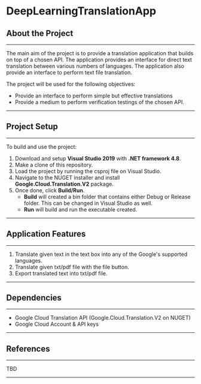# DeepLearningTranslationApp

## About the Project

---

The main aim of the project is to provide a translation application that builds on top of a chosen API. The application provides an interface for direct text translation between various numbers of languages. The application also provide an interface to perform text file translation.

The project will be used for the following objectives:
- Provide an interface to perform simple but effective translations
- Provide a medium to perform verification testings of the chosen API.

---

## Project Setup

---

To build and use the project:

1. Download and setup **Visual Studio 2019** with **.NET framework 4.8**.
2. Make a clone of this repository.
3. Load the project by running the csproj file on Visual Studio.
4. Navigate to the NUGET installer and install **Google.Cloud.Translation.V2** package.
5. Once done, click **Build/Run**. 
    - **Build** will created a bin folder that contains either Debug or Release folder. This can be changed in Visual Studio as well.
    - **Run** will build and run the executable created.

---

## Application Features

---

1. Translate given text in the text box into any of the Google's supported languages.
2. Translate given txt/pdf file with the file button.
3. Export translated text into txt/pdf file.

---

## Dependencies

---

- Google Cloud Translation API (Google.Cloud.Translation.V2 on NUGET)
- Google Cloud Account & API keys

---

## References

---

TBD

---
